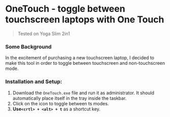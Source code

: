 # OneTouch - toggle between touchscreen laptops with One Touch
> Tested on Yoga Slim 2in1

### Some Background
In the excitement of purchasing a new touchscreen laptop, I decided to make this tool in order to toggle between touchscreen and non-touchscreen mode.

### Installation and Setup:
1. Download the `OneTouch.exe` file and run it as administrator. It should automatically place itself in the tray inside the taskbar.
2. Click on the icon to toggle between ts modes.
3. **Use`<crtl> + <alt> + t`** as a shortcut key.




